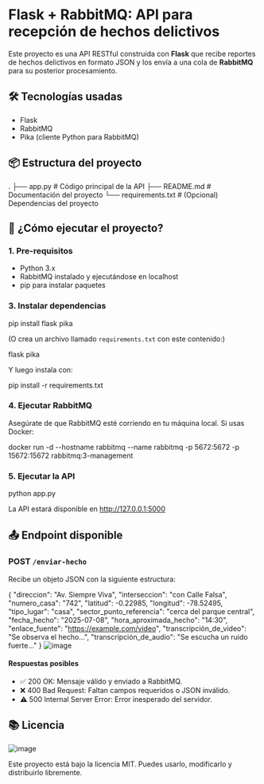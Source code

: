 # Flask + RabbitMQ: API para recepción de hechos delictivos

Este proyecto es una API RESTful construida con **Flask** que recibe reportes de hechos delictivos en formato JSON y los envía a una cola de **RabbitMQ** para su posterior procesamiento.

## 🛠️ Tecnologías usadas

- Flask
- RabbitMQ
- Pika (cliente Python para RabbitMQ)

## 📦 Estructura del proyecto

.
├── app.py           # Código principal de la API
├── README.md        # Documentación del proyecto
└── requirements.txt # (Opcional) Dependencias del proyecto

## 🚀 ¿Cómo ejecutar el proyecto?

### 1. Pre-requisitos

- Python 3.x
- RabbitMQ instalado y ejecutándose en localhost
- pip para instalar paquetes

### 3. Instalar dependencias

pip install flask pika

(O crea un archivo llamado `requirements.txt` con este contenido:)

flask
pika

Y luego instala con:

pip install -r requirements.txt

### 4. Ejecutar RabbitMQ

Asegúrate de que RabbitMQ esté corriendo en tu máquina local. Si usas Docker:

docker run -d --hostname rabbitmq --name rabbitmq -p 5672:5672 -p 15672:15672 rabbitmq:3-management

### 5. Ejecutar la API

python app.py

La API estará disponible en http://127.0.0.1:5000

## 📤 Endpoint disponible

### POST `/enviar-hecho`

Recibe un objeto JSON con la siguiente estructura:

{
  "direccion": "Av. Siempre Viva",
  "interseccion": "con Calle Falsa",
  "numero_casa": "742",
  "latitud": -0.22985,
  "longitud": -78.52495,
  "tipo_lugar": "casa",
  "sector_punto_referencia": "cerca del parque central",
  "fecha_hecho": "2025-07-08",
  "hora_aproximada_hecho": "14:30",
  "enlace_fuente": "https://example.com/video",
  "transcripción_de_video": "Se observa el hecho...",
  "transcripción_de_audio": "Se escucha un ruido fuerte..."
}
![image](https://github.com/user-attachments/assets/7dd3960f-afe8-40ef-82d7-3fcec7409373)


#### Respuestas posibles

- ✅ 200 OK: Mensaje válido y enviado a RabbitMQ.
- ❌ 400 Bad Request: Faltan campos requeridos o JSON inválido.
- ⚠️ 500 Internal Server Error: Error inesperado del servidor.

## 📚 Licencia
![image](https://github.com/user-attachments/assets/5f5380a8-166b-4adb-9b1f-3a5a2de245eb)

Este proyecto está bajo la licencia MIT. Puedes usarlo, modificarlo y distribuirlo libremente.
